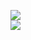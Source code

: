 [![](https://img.shields.io/badge/Made%20With-Github%20Spray-lightgrey.svg?style=for-the-badge&logo=github)](https://github.com/Annihil/github-spray#18817)  
[![](https://i.imgur.com/2DrTn0Z.gif)](https://github.com/Annihil/github-spray)